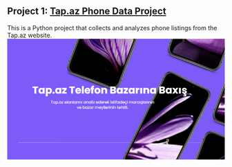 ## Project 1: [Tap.az Phone Data Project](https://github.com/JalaHuseynova/web-scraping--Tap.az-analysis)
This is a  Python project that collects and analyzes phone listings from the Tap.az website.
![](/Images/Tap.az.png)

